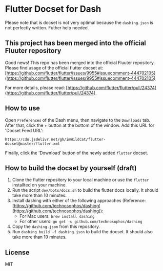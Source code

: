 # Flutter Docset for Dash

Please note that is docset is not very optimal because the `dashing.json` is not perfectly written. Futher help needed.

## This project has been merged into the official Fluuter repository

Good news! This repo has been merged into the official Fluuter repository. Please find usage of the official flutter docset at: [https://github.com/flutter/flutter/issues/9955#issuecomment-444702105](https://github.com/flutter/flutter/issues/9955#issuecomment-444702105)

For more details, please read: [https://github.com/flutter/flutter/pull/24374](https://github.com/flutter/flutter/pull/24374).

## How to use

Open `Preferences` of the Dash menu, then navigate to the `Downloads` tab. After that, click the + button at the bottom of the window. Add this URL for 'Docset Feed URL':

```
https://cdn.jsdelivr.net/gh/imWildCat/flutter-docset@master/flutter.xml
```

Finally, click the 'Download' button of the newly added `flutter` docset.

## How to build the docset by yourself (draft)

1. Clone the flutter repository to your local machine or use the `flutter` installted on your machine.
2. Run the script `dev/bots/docs.sh` to build the flutter docs locally. It should take more than 10 minutes.
3. Install dashing with either of the following approaches (Reference: [https://github.com/technosophos/dashing](https://github.com/technosophos/dashing)):
    - For Mac users: `brew install dashing`
    - For other users: `go get -u github.com/technosophos/dashing`
4. Copy the `dashing.json` from this repository.
5. Run `dashing build -f dashing.json` to build the docset. It should also take more than 10 minutes.

## License

MIT
